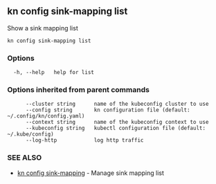 ## kn config sink-mapping list

Show a sink mapping list

```
kn config sink-mapping list
```

### Options

```
  -h, --help   help for list
```

### Options inherited from parent commands

```
      --cluster string      name of the kubeconfig cluster to use
      --config string       kn configuration file (default: ~/.config/kn/config.yaml)
      --context string      name of the kubeconfig context to use
      --kubeconfig string   kubectl configuration file (default: ~/.kube/config)
      --log-http            log http traffic
```

### SEE ALSO

* [kn config sink-mapping](kn_config_sink-mapping.md)	 - Manage sink mapping list

